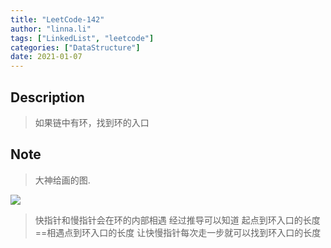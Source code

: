 ```yaml
---
title: "LeetCode-142"
author: "linna.li"
tags: ["LinkedList", "leetcode"]
categories: ["DataStructure"]
date: 2021-01-07
---
```


## Description

> 如果链中有环，找到环的入口

## Note

> 大神给画的图.

![](/images/142.jpeg)

> 快指针和慢指针会在环的内部相遇
> 经过推导可以知道 起点到环入口的长度==相遇点到环入口的长度
> 让快慢指针每次走一步就可以找到环入口的长度

